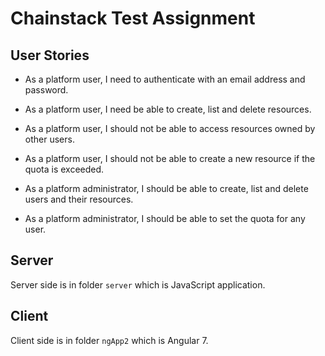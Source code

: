 # Chainstack Test Assignment #



## User Stories ##


* As a platform user, I need to authenticate with an email address and password.

* As a platform user, I need be able to create, list and delete resources.

* As a platform user, I should not be able to access resources owned by other users.

* As a platform user, I should not be able to create a new resource if the quota is exceeded.

* As a platform administrator, I should be able to create, list and delete users and their resources.

* As a platform administrator, I should be able to set the quota for any user.



## Server ##



Server side is in folder `server` which is JavaScript application. 



## Client ##



Client side is in folder `ngApp2` which is Angular 7.
